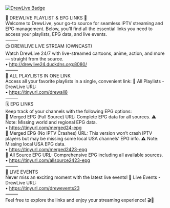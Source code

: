 [![DrewLive Badge](https://www.dropbox.com/scl/fi/rqdv6eu0cf7bvsx665633/trunks.png?rlkey=5uq5weyf1j1l37lac53qrkzat&st=swy2uie3&dl=1)](https://discord.gg/GScZh8D3rB)

🌟 DREWLIVE PLAYLIST & EPG LINKS 🌟  
Welcome to DrewLive, your go-to source for seamless IPTV streaming and EPG management. Below, you’ll find all the essential links you need to access your playlists, EPG data, and live events.  
⸻  
📺 DREWLIVE LIVE STREAM (OWNCAST)  
Watch DrewLive 24/7 with live-streamed cartoons, anime, action, and more — straight from the source.  
• http://drewlive24.duckdns.org:8080/  
⸻  
📂 ALL PLAYLISTS IN ONE LINK  
Access all your favorite playlists in a single, convenient link: 🔗 All Playlists - DrewLive URL:  
• https://tinyurl.com/drewall8  
⸻  
🗓️ EPG LINKS  
Keep track of your channels with the following EPG options:  
🔗 Merged EPG (Full Source) URL: Complete EPG data for all sources. ⚠️ Note: Missing world and regional EPG data.  
• https://tinyurl.com/merged24-epg  
🔗 Merged EPG (No IPTV Crashes) URL: This version won’t crash IPTV players but may be missing some local USA channels’ EPG info. ⚠️ Note: Missing local USA EPG data.  
• https://tinyurl.com/merged2423-epg  
🔗 All Source EPG URL: Comprehensive EPG including all available sources.  
• https://tinyurl.com/allsource2423-epg  
⸻  
🎥 LIVE EVENTS  
Never miss an exciting moment with the latest live events! 🔗 Live Events - DrewLive URL:  
• https://tinyurl.com/drewevents23  
⸻  
Feel free to explore the links and enjoy your streaming experience! 🎬📡 
